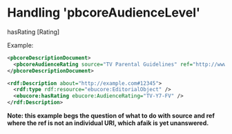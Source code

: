 # Handling 'pbcoreAudienceLevel'

hasRating [Rating]

Example:

```xml
<pbcoreDescriptionDocument>
  <pbcoreAudienceRating source="TV Parental Guidelines" ref="http://www.tvguidelines.org/ratings.htm">TV-Y7-FV</pbcoreAudienceRating>
</pbcoreDescriptionDocument>
```


```xml
<rdf:Description about="http://example.com#12345">
  <rdf:type rdf:resource="ebucore:EditorialObject" />
  <ebucore:hasRating ebucore:AudienceRating="TV-Y7-FV" />
</rdf:Description>

```

**Note: this example begs the question of what to do with source and ref where the ref is not an individual URI, which afaik is yet unanswered.**
